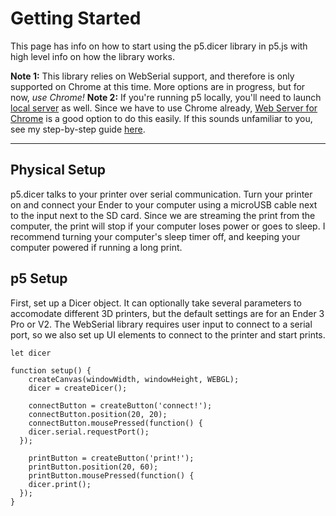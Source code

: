 # Getting Started
This page has info on how to start using the p5.dicer library in p5.js with high level info on how the library works.

**Note 1:** This library relies on WebSerial support, and therefore is only supported on Chrome at this time. More options are in progress, but for now, *use Chrome!* 
**Note 2:** If you're running p5 locally, you'll need to launch [local server](https://github.com/processing/p5.js/wiki/Local-server) as well. Since we have to use Chrome already,
[Web Server for Chrome](https://chrome.google.com/webstore/detail/web-server-for-chrome/ofhbbkphhbklhfoeikjpcbhemlocgigb) is a good option to do this easily. If this sounds unfamiliar to you,
see my step-by-step guide [here](./local-server.md).

***

## Physical Setup
p5.dicer talks to your printer over serial communication. Turn your printer on and connect your Ender to your computer using a microUSB cable next to the input next to the SD card. Since we are streaming the print from the computer, the print will stop if your computer loses power or goes to sleep. I recommend turning your computer's sleep timer off, and keeping your computer powered if running a long print.

## p5 Setup
First, set up a Dicer object. It can optionally take several parameters to accomodate different 3D printers, but the default settings are for an Ender 3 Pro or V2. The WebSerial library requires user input to connect to a serial port, so we also set up UI elements to connect to the printer and start prints.

```
let dicer

function setup() {
    createCanvas(windowWidth, windowHeight, WEBGL);
    dicer = createDicer();

    connectButton = createButton('connect!');
    connectButton.position(20, 20);
    connectButton.mousePressed(function() {
    dicer.serial.requestPort();
  });

    printButton = createButton('print!');
    printButton.position(20, 60);
    printButton.mousePressed(function() {
    dicer.print();
  });
}
```



